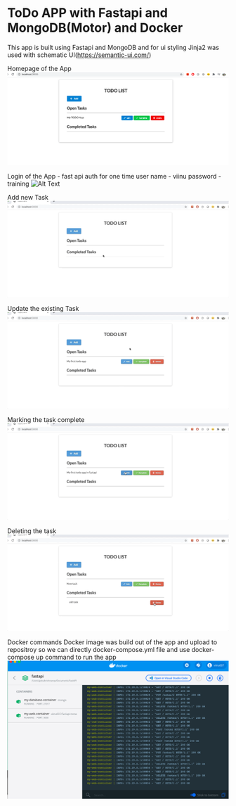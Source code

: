 # ToDo APP with Fastapi and MongoDB(Motor) and Docker

This app is built using Fastapi and MongoDB and for ui styling Jinja2 was used with schematic UI(https://semantic-ui.com/)

Homepage of the App
![Screenshot](homepage.png)

Login of the App - fast api auth for one time
user name - viinu
password - training
![Alt Text](home.gif)

Add new Task
![Alt Text](add.gif)

Update the existing Task
![Alt Text](update.gif)

Marking the task complete
![Alt Text](complete.gif)

Deleting the task
![Alt Text](delete.gif)

Docker commands
Docker image was build out of the app and upload to repositroy
so we can directly docker-compose.yml file and use docker-compose up command to run the app
![Screenshot](docker.png)
